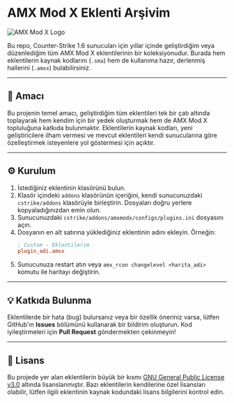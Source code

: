 # AMX Mod X Eklenti Arşivim

![AMX Mod X Logo](https://www.amxmodx.org/images/logo.png)

Bu repo, Counter-Strike 1.6 sunucuları için yıllar içinde geliştirdiğim veya düzenlediğim tüm AMX Mod X eklentilerinin bir koleksiyonudur. Burada hem eklentilerin kaynak kodlarını (`.sma`) hem de kullanıma hazır, derlenmiş hallerini (`.amxx`) bulabilirsiniz.

---

## 🚀 Amacı

Bu projenin temel amacı, geliştirdiğim tüm eklentileri tek bir çatı altında toplayarak hem kendim için bir yedek oluşturmak hem de AMX Mod X topluluğuna katkıda bulunmaktır. Eklentilerin kaynak kodları, yeni geliştiricilere ilham vermesi ve mevcut eklentileri kendi sunucularına göre özelleştirmek isteyenlere yol göstermesi için açıktır.

---


## ⚙️ Kurulum

1.  İstediğiniz eklentinin klasörünü bulun.
2.  Klasör içindeki `addons` klasörünün içeriğini, kendi sunucunuzdaki `cstrike/addons` klasörüyle birleştirin. Dosyaları doğru yerlere kopyaladığınızdan emin olun.
3.  Sunucunuzdaki `cstrike/addons/amxmodx/configs/plugins.ini` dosyasını açın.
4.  Dosyanın en alt satırına yüklediğiniz eklentinin adını ekleyin. Örneğin:
    ```ini
    ; Custom - Eklentilerim
    plugin_adi.amxx
    ```
5.  Sunucunuza restart atın veya `amx_rcon changelevel <harita_adi>` komutu ile haritayı değiştirin.

---

## 💡 Katkıda Bulunma

Eklentilerde bir hata (bug) bulursanız veya bir özellik öneriniz varsa, lütfen GitHub'ın **Issues** bölümünü kullanarak bir bildirim oluşturun. Kod iyileştirmeleri için **Pull Request** göndermekten çekinmeyin!

---

## 📜 Lisans

Bu projede yer alan eklentilerin büyük bir kısmı [GNU General Public License v3.0](https://www.gnu.org/licenses/gpl-3.0.en.html) altında lisanslanmıştır. Bazı eklentilerin kendilerine özel lisansları olabilir, lütfen ilgili eklentinin kaynak kodundaki lisans bilgilerini kontrol edin.